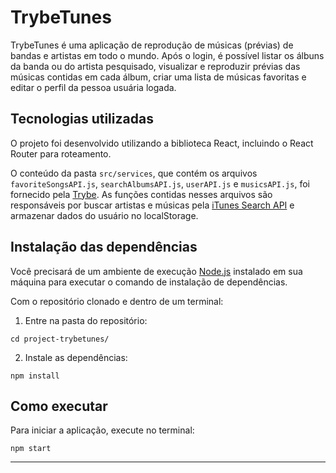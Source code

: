 # TrybeTunes

TrybeTunes é uma aplicação de reprodução de músicas (prévias) de bandas e artistas em todo o mundo. Após o login, é possível listar os álbuns da banda ou do artista pesquisado, visualizar e reproduzir prévias das músicas contidas em cada álbum, criar uma lista de músicas favoritas e editar o perfil da pessoa usuária logada.

## Tecnologias utilizadas

O projeto foi desenvolvido utilizando a biblioteca React, incluindo o React Router para roteamento.

O conteúdo da pasta `src/services`, que contém os arquivos `favoriteSongsAPI.js`, `searchAlbumsAPI.js`, `userAPI.js` e `musicsAPI.js`, foi fornecido pela [Trybe](https://betrybe.com). As funções contidas nesses arquivos são responsáveis por buscar artistas e músicas pela [iTunes Search API](https://developer.apple.com/library/archive/documentation/AudioVideo/Conceptual/iTuneSearchAPI/index.html) e armazenar dados do usuário no localStorage.

## Instalação das dependências

Você precisará de um ambiente de execução [Node.js](https://nodejs.org) instalado em sua máquina para executar o comando de instalação de dependências.

Com o repositório clonado e dentro de um terminal:

1. Entre na pasta do repositório:

```
cd project-trybetunes/
```

2. Instale as dependências:

```
npm install
```

## Como executar

Para iniciar a aplicação, execute no terminal:

```
npm start
```

---
